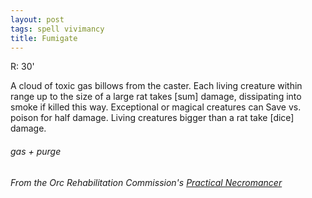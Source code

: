 ```yaml
---
layout: post
tags: spell vivimancy
title: Fumigate
---
```

R: 30'

A cloud of toxic gas billows from the caster. Each living creature within range up to the size of a large rat takes [sum] damage, dissipating into smoke if killed this way. Exceptional or magical creatures can Save vs. poison for half damage. Living creatures bigger than a rat take [dice] damage.

###### gas + purge
###### From the Orc Rehabilitation Commission's [Practical Necromancer](https://orc-rehab.blogspot.com/2021/11/glog-wizard-school-practical-necromancer.html)
